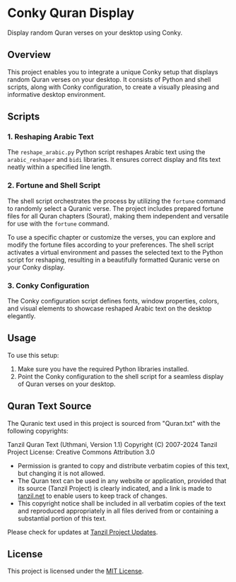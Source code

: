 # Conky Quran Display

Display random Quran verses on your desktop using Conky.

## Overview

This project enables you to integrate a unique Conky setup that displays random Quran verses on your desktop. It consists of Python and shell scripts, along with Conky configuration, to create a visually pleasing and informative desktop environment.

## Scripts

### 1. Reshaping Arabic Text

The `reshape_arabic.py` Python script reshapes Arabic text using the `arabic_reshaper` and `bidi` libraries. It ensures correct display and fits text neatly within a specified line length.

### 2. Fortune and Shell Script

The shell script orchestrates the process by utilizing the `fortune` command to randomly select a Quranic verse. The project includes prepared fortune files for all Quran chapters (Sourat), making them independent and versatile for use with the `fortune` command.

To use a specific chapter or customize the verses, you can explore and modify the fortune files according to your preferences. The shell script activates a virtual environment and passes the selected text to the Python script for reshaping, resulting in a beautifully formatted Quranic verse on your Conky display.

### 3. Conky Configuration

The Conky configuration script defines fonts, window properties, colors, and visual elements to showcase reshaped Arabic text on the desktop elegantly.

## Usage

To use this setup:

1. Make sure you have the required Python libraries installed.
2. Point the Conky configuration to the shell script for a seamless display of Quran verses on your desktop.

## Quran Text Source

The Quranic text used in this project is sourced from "Quran.txt" with the following copyrights:

Tanzil Quran Text (Uthmani, Version 1.1)
Copyright (C) 2007-2024 Tanzil Project
License: Creative Commons Attribution 3.0


- Permission is granted to copy and distribute verbatim copies of this text, but changing it is not allowed.
- The Quran text can be used in any website or application, provided that its source (Tanzil Project) is clearly indicated, and a link is made to [tanzil.net](http://tanzil.net) to enable users to keep track of changes.
- This copyright notice shall be included in all verbatim copies of the text and reproduced appropriately in all files derived from or containing a substantial portion of this text.

Please check for updates at [Tanzil Project Updates](http://tanzil.net/updates/).

## License

This project is licensed under the [MIT License](LICENSE).



